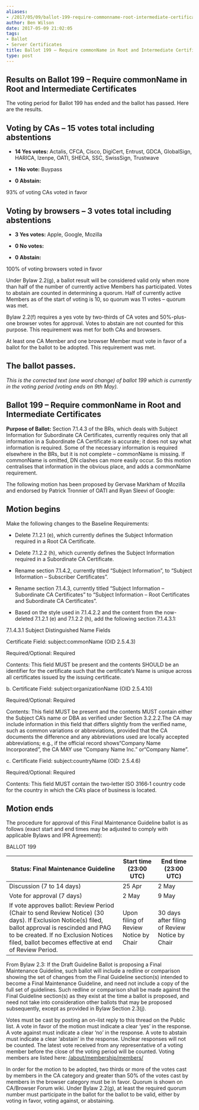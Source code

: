 ```yaml
---
aliases:
- /2017/05/09/ballot-199-require-commonname-root-intermediate-certificates/
author: Ben Wilson
date: 2017-05-09 21:02:05
tags:
- Ballot
- Server Certificates
title: Ballot 199 – Require commonName in Root and Intermediate Certificates
type: post
---
```


## Results on Ballot 199 – Require commonName in Root and Intermediate Certificates

The voting period for Ballot 199 has ended and the ballot has passed. Here are the results.

## Voting by CAs – 15 votes total including abstentions

- **14 Yes votes:** Actalis, CFCA, Cisco, DigiCert, Entrust, GDCA, GlobalSign, HARICA, Izenpe, OATI, SHECA, SSC, SwissSign, Trustwave

- **1 No vote:** Buypass

- **0 Abstain:**

93% of voting CAs voted in favor

## Voting by browsers – 3 votes total including abstentions

- **3 Yes votes:** Apple, Google, Mozilla

- **0 No votes:**

- **0 Abstain:**

100% of voting browsers voted in favor

Under Bylaw 2.2(g), a ballot result will be considered valid only when more than half of the number of currently active Members has participated. Votes to abstain are counted in determining a quorum. Half of currently active Members as of the start of voting is 10, so quorum was 11 votes – quorum was met.

Bylaw 2.2(f) requires a yes vote by two-thirds of CA votes and 50%-plus-one browser votes for approval. Votes to abstain are not counted for this purpose. This requirement was met for both CAs and browsers.

At least one CA Member and one browser Member must vote in favor of a ballot for the ballot to be adopted. This requirement was met.

## The ballot passes.

_This is the corrected text (one word change) of ballot 199 which is currently in the voting period (voting ends on 9th May)._

## Ballot 199 – Require commonName in Root and Intermediate Certificates

**Purpose of Ballot:** Section 7.1.4.3 of the BRs, which deals with Subject Information for Subordinate CA Certificates, currently requires only that all information in a Subordinate CA Certificate is accurate; it does not say what information is required. Some of the necessary information is required elsewhere in the BRs, but it is not complete – commonName is missing. If commonName is omitted, DN clashes can more easily occur. So this motion centralises that information in the obvious place, and adds a commonName requirement.

The following motion has been proposed by Gervase Markham of Mozilla and endorsed by Patrick Tronnier of OATI and Ryan Sleevi of Google:

## Motion begins

Make the following changes to the Baseline Requirements:

- Delete 7.1.2.1 (e), which currently defines the Subject Information required in a Root CA Certificate.

- Delete 7.1.2.2 (h), which currently defines the Subject Information required in a Subordinate CA Certificate.

- Rename section 7.1.4.2, currently titled “Subject Information”, to “Subject Information – Subscriber Certificates”.

- Rename section 7.1.4.3, currently titled “Subject Information – Subordinate CA Certificates” to “Subject Information – Root Certificates and Subordinate CA Certificates”.

- Based on the style used in 7.1.4.2.2 and the content from the now-deleted 7.1.2.1 (e) and 7.1.2.2 (h), add the following section 7.1.4.3.1:

7.1.4.3.1 Subject Distinguished Name Fields

Certificate Field: subject:commonName (OID 2.5.4.3)

Required/Optional: Required

Contents: This field MUST be present and the contents SHOULD be an identifier for the certificate such that the certificate’s Name is unique across all certificates issued by the issuing certificate.

b. Certificate Field: subject:organizationName (OID 2.5.4.10)

Required/Optional: Required

Contents: This field MUST be present and the contents MUST contain either the Subject CA’s name or DBA as verified under Section 3.2.2.2.The CA may include information in this field that differs slightly from the verified name, such as common variations or abbreviations, provided that the CA documents the difference and any abbreviations used are locally accepted abbreviations; e.g., if the official record shows“Company Name Incorporated”, the CA MAY use “Company Name Inc.” or“Company Name”.

c. Certificate Field: subject:countryName (OID: 2.5.4.6)

Required/Optional: Required

Contents: This field MUST contain the two‐letter ISO 3166‐1 country code for the country in which the CA’s place of business is located.

## Motion ends

The procedure for approval of this Final Maintenance Guideline ballot is as follows (exact start and end times may be adjusted to comply with applicable Bylaws and IPR Agreement):

BALLOT 199
 
| Status: Final Maintenance Guideline                                                                                                                                                                                                                | Start time (23:00 UTC)                | End time (23:00 UTC)                           |
| -------------------------------------------------------------------------------------------------------------------------------------------------------------------------------------------------------------------------------------------------- | ------------------------------------- | ---------------------------------------------- |
| Discussion (7 to 14 days)                                                                                                                                                                                                                          | 25 Apr                                | 2 May                                          |
| Vote for approval (7 days)                                                                                                                                                                                                                         | 2 May                                 | 9 May                                          |
| If vote approves ballot: Review Period (Chair to send Review Notice) (30 days). If Exclusion Notice(s) filed, ballot approval is rescinded and PAG to be created. If no Exclusion Notices filed, ballot becomes effective at end of Review Period. | Upon filing of Review Notice by Chair | 30 days after filing of Review Notice by Chair |

From Bylaw 2.3: If the Draft Guideline Ballot is proposing a Final Maintenance Guideline, such ballot will include a redline or comparison showing the set of changes from the Final Guideline section(s) intended to become a Final Maintenance Guideline, and need not include a copy of the full set of guidelines. Such redline or comparison shall be made against the Final Guideline section(s) as they exist at the time a ballot is proposed, and need not take into consideration other ballots that may be proposed subsequently, except as provided in Bylaw Section 2.3(j).

Votes must be cast by posting an on-list reply to this thread on the Public list. A vote in favor of the motion must indicate a clear ‘yes’ in the response. A vote against must indicate a clear ‘no’ in the response. A vote to abstain must indicate a clear ‘abstain’ in the response. Unclear responses will not be counted. The latest vote received from any representative of a voting member before the close of the voting period will be counted. Voting members are listed here: [/about/membership/members/](/about/membership/members/)

In order for the motion to be adopted, two thirds or more of the votes cast by members in the CA category and greater than 50% of the votes cast by members in the browser category must be in favor. Quorum is shown on CA/Browser Forum wiki. Under Bylaw 2.2(g), at least the required quorum number must participate in the ballot for the ballot to be valid, either by voting in favor, voting against, or abstaining.